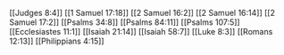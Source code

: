 [[Judges 8:4]]
[[1 Samuel 17:18]]
[[2 Samuel 16:2]]
[[2 Samuel 16:14]]
[[2 Samuel 17:2]]
[[Psalms 34:8]]
[[Psalms 84:11]]
[[Psalms 107:5]]
[[Ecclesiastes 11:1]]
[[Isaiah 21:14]]
[[Isaiah 58:7]]
[[Luke 8:3]]
[[Romans 12:13]]
[[Philippians 4:15]]
